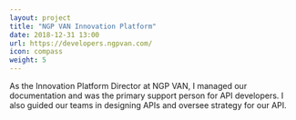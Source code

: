 ```yaml
---
layout: project
title: "NGP VAN Innovation Platform"
date: 2018-12-31 13:00
url: https://developers.ngpvan.com/
icon: compass
weight: 5
---
```


As the Innovation Platform Director at NGP VAN, I managed our documentation and was the primary support person for API developers. I also guided our teams in designing APIs and oversee strategy for our API.